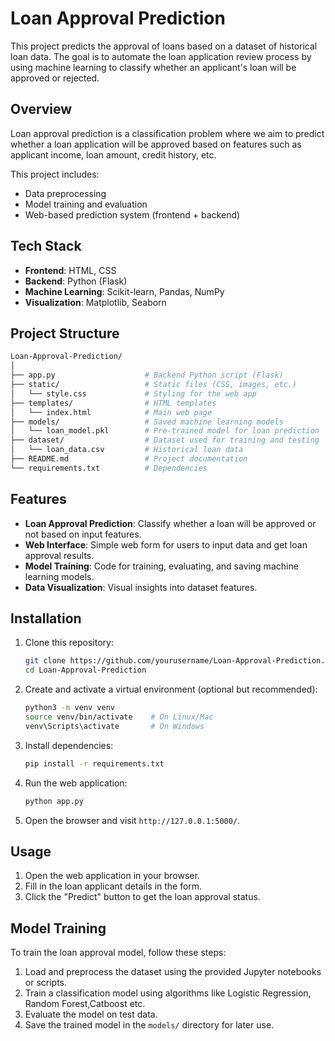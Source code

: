 # Loan Approval Prediction

This project predicts the approval of loans based on a dataset of historical loan data. The goal is to automate the loan application review process by using machine learning to classify whether an applicant's loan will be approved or rejected.

## Overview

Loan approval prediction is a classification problem where we aim to predict whether a loan application will be approved based on features such as applicant income, loan amount, credit history, etc.

This project includes:
- Data preprocessing
- Model training and evaluation
- Web-based prediction system (frontend + backend)

## Tech Stack

- **Frontend**: HTML, CSS
- **Backend**: Python (Flask)
- **Machine Learning**: Scikit-learn, Pandas, NumPy
- **Visualization**: Matplotlib, Seaborn

## Project Structure

```bash
Loan-Approval-Prediction/
│
├── app.py                    # Backend Python script (Flask)
├── static/                   # Static files (CSS, images, etc.)
│   └── style.css             # Styling for the web app
├── templates/                # HTML templates
│   └── index.html            # Main web page
├── models/                   # Saved machine learning models
│   └── loan_model.pkl        # Pre-trained model for loan prediction
├── dataset/                  # Dataset used for training and testing
│   └── loan_data.csv         # Historical loan data
├── README.md                 # Project documentation
└── requirements.txt          # Dependencies
```

## Features

- **Loan Approval Prediction**: Classify whether a loan will be approved or not based on input features.
- **Web Interface**: Simple web form for users to input data and get loan approval results.
- **Model Training**: Code for training, evaluating, and saving machine learning models.
- **Data Visualization**: Visual insights into dataset features.

## Installation

1. Clone this repository:
    ```bash
    git clone https://github.com/yourusername/Loan-Approval-Prediction.git
    cd Loan-Approval-Prediction
    ```

2. Create and activate a virtual environment (optional but recommended):
    ```bash
    python3 -m venv venv
    source venv/bin/activate    # On Linux/Mac
    venv\Scripts\activate       # On Windows
    ```

3. Install dependencies:
    ```bash
    pip install -r requirements.txt
    ```

4. Run the web application:
    ```bash
    python app.py
    ```

5. Open the browser and visit `http://127.0.0.1:5000/`.

## Usage

1. Open the web application in your browser.
2. Fill in the loan applicant details in the form.
3. Click the "Predict" button to get the loan approval status.

## Model Training

To train the loan approval model, follow these steps:

1. Load and preprocess the dataset using the provided Jupyter notebooks or scripts.
2. Train a classification model using algorithms like Logistic Regression, Random Forest,Catboost etc.
3. Evaluate the model on test data.
4. Save the trained model in the `models/` directory for later use.
